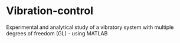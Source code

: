 # Vibration-control
Experimental and analytical study of a vibratory system with multiple degrees of freedom (GL) - using MATLAB
